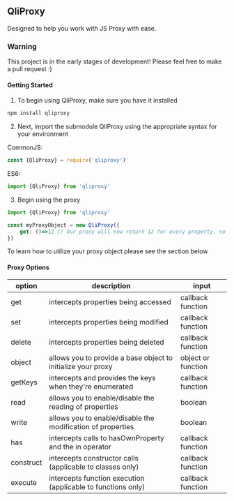 ## QliProxy
Designed to help you work with JS Proxy with ease.

### Warning
This project is in the early stages of development! Please feel free to make a pull request :)

#### Getting Started
1. To begin using QliProxy, make sure you have it installed

```bash
npm install qliproxy
```
2. Next, import the submodule QliProxy using the appropriate syntax for your environment

CommonJS:
```js
const {QliProxy} = require('qliproxy')

```
ES6:
```js
import {QliProxy} from 'qliproxy'
```
3. Begin using the proxy
```js
import {QliProxy} from 'qliproxy'

const myProxyObject = new QliProxy({
	get: ()=>12 // Our proxy will now return 12 for every property, no matter what the actual value is
})
```

To learn how to utilize your proxy object please see the section below
#### Proxy Options
| option    | description                                                  | input              |
| --        | --                                                           | --                 |
| get       | intercepts properties being accessed                         | callback function  |
| set       | intercepts properties being modified                         | callback function  |
| delete    | intercepts properties being deleted                          | callback function  |
| object    | allows you to provide a base object to initialize your proxy | object or function |
| getKeys   | intercepts and provides the keys when they're enumerated     | callback function  |
| read  | allows you to enable/disable the reading of properties           | boolean            |
| write  | allows you to enable/disable the modification of properties     | boolean            |
| has       | intercepts calls to hasOwnProperty and the in operator       | callback function  |
| construct | intercepts constructor calls (applicable to classes only)    | callback function  |
| execute   | intercepts function execution (applicable to functions only) | callback function  |
